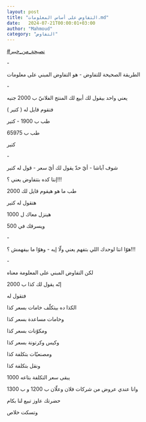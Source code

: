 ```yaml
---
layout: post
title: "التفاوض على أساس المعلومات.md"
date:   2024-07-21T00:00:01+03:00
author: "Mahmoud"
category: "التفاوض"
---
```

[<u>\#نصيحة_من_خبير</u>](https://www.facebook.com/hashtag/%D9%86%D8%B5%D9%8A%D8%AD%D8%A9_%D9%85%D9%86_%D8%AE%D8%A8%D9%8A%D8%B1?__eep__=6&__cft__%5b0%5d=AZXLBAF6Az_YC2SKDW2OHyRRU7_M439J8nPscGDrsuFshWcb6PrWCT0hXsVAFUM7syLrGnNQEmk3WIBquH_uj3s8PBdlLyMW0NN-IgCcvN9amRffZp3Rz9X1Gopy41pCkTjoeBHYDpbDjh69ATMQKuCCzUuCN6iRSwnV0uRj9VD9FQW5fkgQTRv7zYLavStVqeg&__tn__=*NK-R)

\-

الطريقة الصحيحة للتفاوض - هو التفاوض المبني على
معلومات

\-

يعني واحد بيقول لك أبيع لك المنتج الفلانيّ ب 2000
جنيه

فتقوم قايل له ( كتير )

طب ب 1900 - كتير

طب ب 65975

كتير

\-

شوف آباشا - أيّ حدّ يقول لك أيّ سعر - قول له كتير

إنتا كده بتتفاوض يعني ؟!!!

طب ما هو هيقوم قايل لك 2000

هتقول له كتير

هينزل معاك ل 1000

ويسرقك في 500

\-

هوّا انتا لوحدك اللي بتفهم يعني ولّا إيه - وهوّا ما بيفهمش
؟!!!

\-

لكن التفاوض المبني على المعلومة معناه

إنّه يقول لك كذا ب 2000

فتقول له

الكذا ده بيتكلّف خامات بسعر كذا

وخامات مساعدة بسعر كذا

ومكوّنات بسعر كذا

وكيس وكرتونة بسعر كذا

ومصنعيّات بتكلفة كذا

ونقل بتكلفة كذا

يبقى سعر التكلفة بتاعه 1000

وانا عندي عروض من شركات فلان وعلّان ب 1200 و ب
1300

حضرتك عاوز تبيع لنا بكام

وتسكت خلاص
